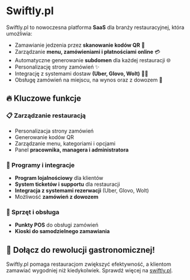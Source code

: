 # Swiftly.pl

Swiftly.pl to nowoczesna platforma **SaaS** dla branży restauracyjnej, która umożliwia:
- Zamawianie jedzenia przez **skanowanie kodów QR** 📲
- Zarządzanie **menu, zamówieniami i płatnościami online** 💳
- Automatyczne generowanie **subdomen** dla każdej restauracji 🌐
- Personalizację strony zamówień ✨
- Integrację z systemami dostaw **(Uber, Glovo, Wolt)** 🚴‍♂️
- Obsługę zamówień na miejscu, na wynos oraz z dowozem 🚗

## 🔥 Kluczowe funkcje

### 📋 Zarządzanie restauracją
- Personalizacja strony zamówień
- Generowanie kodów QR
- Zarządzanie menu, kategoriami i opcjami
- Panel **pracownika, managera i administratora**

### 🎁 Programy i integracje
- **Program lojalnościowy** dla klientów
- **System ticketów i supportu** dla restauracji
- **Integracja z systemami rezerwacji** (Uber, Glovo, Wolt)
- Możliwość **zamówień z dowozem**

### 🏪 Sprzęt i obsługa
- **Punkty POS** do obsługi zamówień
- **Kioski do samodzielnego zamawiania**

## 🚀 Dołącz do rewolucji gastronomicznej!
Swiftly.pl pomaga restauracjom zwiększyć efektywność, a klientom zamawiać wygodniej niż kiedykolwiek. Sprawdź więcej na [swiftly.pl](https://swiftly.pl).
